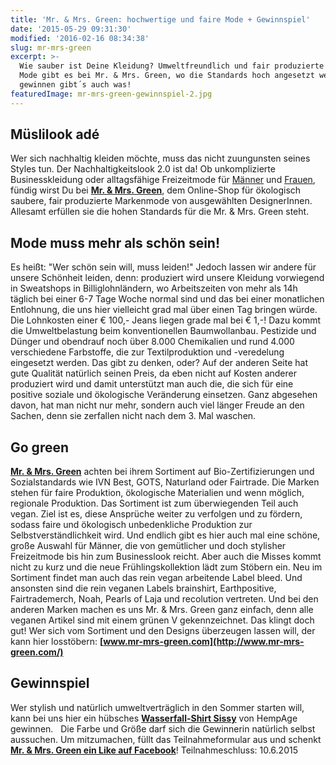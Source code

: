```yaml
---
title: 'Mr. & Mrs. Green: hochwertige und faire Mode + Gewinnspiel'
date: '2015-05-29 09:31:30'
modified: '2016-02-16 08:34:38'
slug: mr-mrs-green
excerpt: >-
  Wie sauber ist Deine Kleidung? Umweltfreundlich und fair produzierte stylische
  Mode gibt es bei Mr. & Mrs. Green, wo die Standards hoch angesetzt werden. Zu
  gewinnen gibt´s auch was!
featuredImage: mr-mrs-green-gewinnspiel-2.jpg
---
```


## Müslilook adé

Wer sich nachhaltig kleiden möchte, muss das nicht zuungunsten seines Styles tun. Der Nachhaltigkeitslook 2.0 ist da! Ob unkomplizierte Businesskleidung oder alltagsfähige Freizeitmode für [Männer](http://www.mr-mrs-green.com/herren-bekleidung.html) und [Frauen](http://www.mr-mrs-green.com/damen-bekleidung.html), fündig wirst Du bei [**Mr. & Mrs. Green**](http://www.mr-mrs-green.com/), dem Online-Shop für ökologisch saubere, fair produzierte Markenmode von ausgewählten DesignerInnen. Allesamt erfüllen sie die hohen Standards für die Mr. & Mrs. Green steht.

## Mode muss mehr als schön sein!

Es heißt: "Wer schön sein will, muss leiden!" Jedoch lassen wir andere für unsere Schönheit leiden, denn: produziert wird unsere Kleidung vorwiegend in Sweatshops in Billiglohnländern, wo Arbeitszeiten von mehr als 14h täglich bei einer 6-7 Tage Woche normal sind und das bei einer monatlichen Entlohnung, die uns hier vielleicht grad mal über einen Tag bringen würde. Die Lohnkosten einer € 100,- Jeans liegen grade mal bei € 1,-! Dazu kommt die Umweltbelastung beim konventionellen Baumwollanbau. Pestizide und Dünger und obendrauf noch über 8.000 Chemikalien und rund 4.000 verschiedene Farbstoffe, die zur Textilproduktion und -veredelung eingesetzt werden. Das gibt zu denken, oder? Auf der anderen Seite hat gute Qualität natürlich seinen Preis, da eben nicht auf Kosten anderer produziert wird und damit unterstützt man auch die, die sich für eine positive soziale und ökologische Veränderung einsetzen. Ganz abgesehen davon, hat man nicht nur mehr, sondern auch viel länger Freude an den Sachen, denn sie zerfallen nicht nach dem 3. Mal waschen.

## Go green

[**Mr. & Mrs. Green**](http://www.mr-mrs-green.com/) achten bei ihrem Sortiment auf Bio-Zertifizierungen und Sozialstandards wie IVN Best, GOTS, Naturland oder Fairtrade. Die Marken stehen für faire Produktion, ökologische Materialien und wenn möglich, regionale Produktion. Das Sortiment ist zum überwiegenden Teil auch vegan. Ziel ist es, diese Ansprüche weiter zu verfolgen und zu fördern, sodass faire und ökologisch unbedenkliche Produktion zur Selbstverständlichkeit wird. [<!-- Image removed (no copyright): mr-mrs-green-sortiment.jpg -->](https://www.veganblatt.com/i/mr-mrs-green-sortiment.jpg) Und endlich gibt es hier auch mal eine schöne, große Auswahl für Männer, die von gemütlicher und doch stylisher Freizeitmode bis hin zum Businesslook reicht. Aber auch die Misses kommt nicht zu kurz und die neue Frühlingskollektion lädt zum Stöbern ein. Neu im Sortiment findet man auch das rein vegan arbeitende Label bleed. Und ansonsten sind die rein veganen Labels brainshirt, Earthpositive, Fairtrademerch, Noah, Pearls of Laja und recolution vertreten. Und bei den anderen Marken machen es uns Mr. & Mrs. Green ganz einfach, denn alle veganen Artikel sind mit einem grünen V gekennzeichnet. Das klingt doch gut! Wer sich vom Sortiment und den Designs überzeugen lassen will, der kann hier losstöbern: **[www.mr-mrs-green.com](http://www.mr-mrs-green.com/)**

## [](http://www.mr-mrs-green.com/)Gewinnspiel

Wer stylish und natürlich umweltverträglich in den Sommer starten will, kann bei uns hier ein hübsches **[Wasserfall-Shirt Sissy](http://www.mr-mrs-green.com/damen-bekleidung/shirts/damen-shirt-sissy-aus-hanf-und-biobaumwolle-von-hempage-in-black.html)** von HempAge gewinnen. [<!-- Image removed (no copyright): mr-mrs-green-gewinnspiel-640x275.jpg -->](https://www.veganblatt.com/i/mr-mrs-green-gewinnspiel.jpg)   Die Farbe und Größe darf sich die Gewinnerin natürlich selbst aussuchen. Um mitzumachen, füllt das Teilnahmeformular aus und schenkt **[Mr. & Mrs. Green ein Like auf Facebook](https://www.facebook.com/pages/Mr-Mrs-Green/381987035217584?fref=ts)**! Teilnahmeschluss: 10.6.2015

